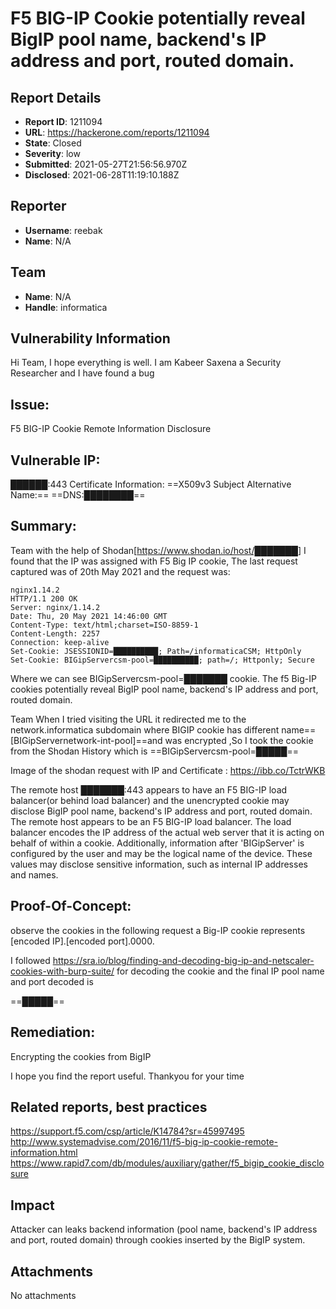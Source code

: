 # F5 BIG-IP Cookie  potentially reveal BigIP pool name, backend's IP address and port, routed domain.

## Report Details
- **Report ID**: 1211094
- **URL**: https://hackerone.com/reports/1211094
- **State**: Closed
- **Severity**: low
- **Submitted**: 2021-05-27T21:56:56.970Z
- **Disclosed**: 2021-06-28T11:19:10.188Z

## Reporter
- **Username**: reebak
- **Name**: N/A

## Team
- **Name**: N/A
- **Handle**: informatica

## Vulnerability Information
Hi Team,
I hope everything is well. I am Kabeer Saxena a Security Researcher and I have found a bug

Issue:
----------
 F5 BIG-IP Cookie Remote Information Disclosure

Vulnerable IP: 
----------------
██████:443 
Certificate Information: ==X509v3 Subject Alternative Name:==
==DNS:████████==

Summary:
------------
Team with the help of Shodan[https://www.shodan.io/host/███████]  I found that the IP was assigned with F5 Big IP cookie, The last request captured was of 20th May 2021 and the request was:
```
nginx1.14.2
HTTP/1.1 200 OK
Server: nginx/1.14.2
Date: Thu, 20 May 2021 14:46:00 GMT
Content-Type: text/html;charset=ISO-8859-1
Content-Length: 2257
Connection: keep-alive
Set-Cookie: JSESSIONID=██████████; Path=/informaticaCSM; HttpOnly
Set-Cookie: BIGipServercsm-pool=██████████; path=/; Httponly; Secure
```
Where we can see  BIGipServercsm-pool=███████ cookie.
The f5 Big-IP cookies potentially reveal BigIP pool name, backend's IP address and port, routed domain.

Team When I tried visiting the URL it redirected me to the network.informatica subdomain where BIGIP cookie has different name==[BIGipServernetwork-int-pool]==and was encrypted  ,So I took the cookie from the Shodan History which is ==BIGipServercsm-pool=█████==

Image of the shodan request with IP and Certificate : https://ibb.co/TctrWKB 

The remote host ███████:443   appears to have an F5 BIG-IP load balancer(or behind load balancer) and the unencrypted cookie may disclose BigIP pool name, backend's IP address and port, routed domain.
The remote host appears to be an F5 BIG-IP load balancer. The load balancer encodes the IP address of the actual web server that it is acting on behalf of within a cookie. Additionally, information after 'BIGipServer' is configured by the user and may be the logical name of the device. These values may disclose sensitive information, such as internal IP addresses and names.

Proof-Of-Concept:
--------------------
observe the cookies in the following request 
a Big-IP cookie represents [encoded IP].[encoded port].0000.

I followed https://sra.io/blog/finding-and-decoding-big-ip-and-netscaler-cookies-with-burp-suite/ for decoding the cookie and the final IP pool name and port decoded is

==█████==


Remediation:
-----------------
Encrypting the cookies from BigIP


I hope you find the report useful. Thankyou for your time

Related reports, best practices
--------------------------------
https://support.f5.com/csp/article/K14784?sr=45997495
http://www.systemadvise.com/2016/11/f5-big-ip-cookie-remote-information.html
https://www.rapid7.com/db/modules/auxiliary/gather/f5_bigip_cookie_disclosure

## Impact

Attacker can leaks backend information (pool name, backend's IP address and port, routed domain) through cookies inserted by the BigIP system.

## Attachments
No attachments
